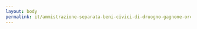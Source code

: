 ```yaml
---
layout: body
permalink: it/ammistrazione-separata-beni-civici-di-druogno-gagnone-orcesco-sagrogno-sasseglio/
---
```


